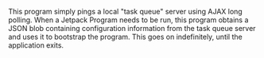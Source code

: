 This program simply pings a local "task queue" server using AJAX long
polling. When a Jetpack Program needs to be run, this program obtains
a JSON blob containing configuration information from the task queue
server and uses it to bootstrap the program. This goes on
indefinitely, until the application exits.
